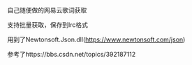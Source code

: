 自己随便做的网易云歌词获取

支持批量获取，保存到lrc格式

用到了Newtonsoft.Json.dll(https://www.newtonsoft.com/json)

参考了https://bbs.csdn.net/topics/392187112
